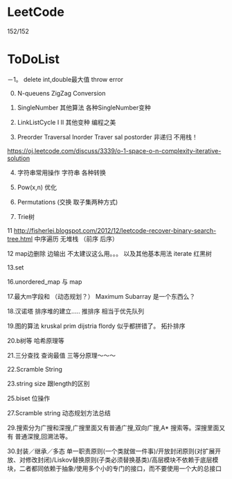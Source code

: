LeetCode 
====================
152/152

ToDoList
====================
－1。  delete  int,double最大值   throw error 

0. N-queuens    ZigZag Conversion

1. SingleNumber 其他算法   各种SingleNumber变种

2. LinkListCycle    I II 其他变种    编程之美

3. Preorder Traversal  Inorder Traver sal  postorder 非递归  不用栈！

https://oj.leetcode.com/discuss/3339/o-1-space-o-n-complexity-iterative-solution

4. 字符串常用操作   字符串 各种转换

6. Pow(x,n)  优化

8. Permutations (交换 取子集两种方式)

9. Trie树

11 http://fisherlei.blogspot.com/2012/12/leetcode-recover-binary-search-tree.html   中序遍历 无堆栈 （前序 后序） 

12 map边删除 边输出  不太建议这么用。。。  以及其他基本用法  iterate    红黑树

13.set

16.unordered_map  与 map

17.最大m字段和 （动态规划？）  Maximum Subarray 是一个东西么？

18.汉诺塔  排序堆的建立.....  推排序 相当于优先队列

19.图的算法  kruskal prim dijstria flordy  似乎都拼错了。  拓扑排序

20.b树等  哈希原理等

21.三分查找  查询最值   三等分原理～～～

22.Scramble String

23.string size 跟length的区别

25.biset 位操作

27.Scramble string 动态规划方法总结

29.搜索分为广搜和深搜,广搜里面又有普通广搜,双向广搜,A* 搜索等。深搜里面又有 普通深搜,回溯法等。

30.封装／继承／多态    单一职责原则(一个类就做一件事)/开放封闭原则(对扩展开放、对修改封闭)/Liskov替换原则(子类必须替换基类)/高层模块不依赖于底层模块，二者都同依赖于抽象/使用多个小的专门的接口，而不要使用一个大的总接口
